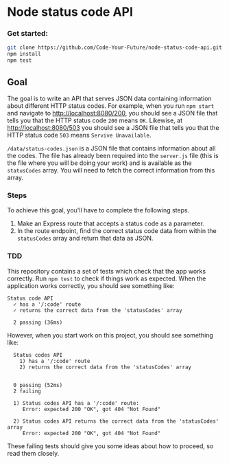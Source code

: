 # Node status code API

### Get started:

```bash
git clone https://github.com/Code-Your-Future/node-status-code-api.git
npm install
npm test
```

## Goal

The goal is to write an API that serves JSON data containing information about different HTTP status codes. For example, when you run `npm start` and navigate to [http://localhost:8080/200](http://localhost:8080/200), you should see a JSON file that tells you that the HTTP status code `200` means `OK`. Likewise, at [http://localhost:8080/503](http://localhost:8080/503) you should see a JSON file that tells you that the HTTP status code `503` means `Servive Unavailable`.

`/data/status-codes.json` is a JSON file that contains information about all the codes. The file has already been required into the `server.js` file (this is the file where you will be doing your work) and is available as the `statusCodes` array. You will need to fetch the correct information from this array.

### Steps

To achieve this goal, you'll have to complete the following steps.

1. Make an Express route that accepts a status code as a parameter.
2. In the route endpoint, find the correct status code data from within the `statusCodes` array and return that data as JSON.

### TDD

This repository contains a set of tests which check that the app works correctly. Run `npm test` to check if things work as expected. When the application works correctly, you should see something like:
```
Status code API
  ✓ has a '/:code' route
  ✓ returns the correct data from the 'statusCodes' array

  2 passing (36ms)
```
However, when you start work on this project, you should see something like:
```
  Status codes API
    1) has a '/:code' route
    2) returns the correct data from the 'statusCodes' array


  0 passing (52ms)
  2 failing
  
  1) Status codes API has a '/:code' route:
     Error: expected 200 "OK", got 404 "Not Found"
     
  2) Status codes API returns the correct data from the 'statusCodes' array
     Error: expected 200 "OK", got 404 "Not Found"
```

These failing tests should give you some ideas about how to proceed, so read them closely.
